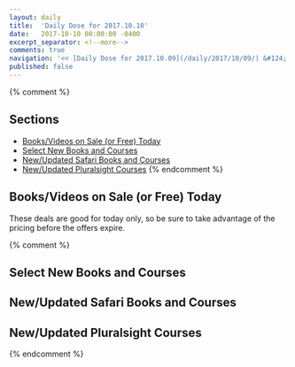 ```yaml
---
layout: daily
title:  'Daily Dose for 2017.10.10'
date:   2017-10-10 00:00:00 -0400
excerpt_separator: <!--more-->
comments: true
navigation: '<< [Daily Dose for 2017.10.09](/daily/2017/10/09/) &#124; [Oct 2017](/daily/2017/10/) &#124; [2017](/daily/2017/) &#124; Daily Dose for 2017.10.11 >>'
published: false
---
```

{% comment %}
## Sections
* [Books/Videos on Sale (or Free) Today](#sale)
* [Select New Books and Courses](#select)
* [New/Updated Safari Books and Courses](#safari-new)
* [New/Updated Pluralsight Courses](#pluralsight-new)
{% endcomment %}

## <a name="sale"></a>Books/Videos on Sale (or Free) Today ##
These deals are good for today only, so be sure to take advantage of the pricing before the offers expire.

{% comment %}
## <a name="select"></a>Select New Books and Courses ##

## <a name="safari-new"></a>New/Updated Safari Books and Courses ## 

## <a name="pluralsight-new"></a>New/Updated Pluralsight Courses ## 
{% endcomment %}
